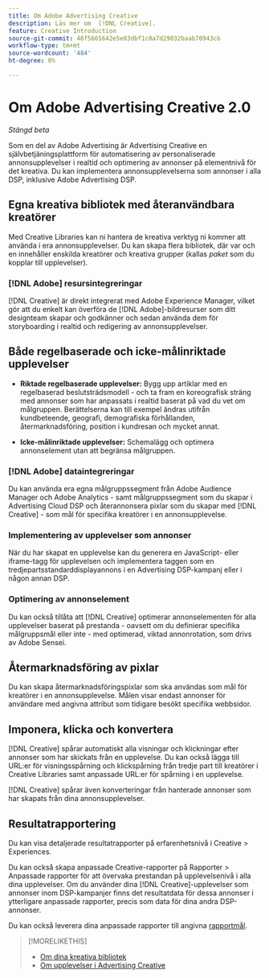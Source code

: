 ```yaml
---
title: Om Adobe Advertising Creative
description: Läs mer om  [!DNL Creative].
feature: Creative Introduction
source-git-commit: 46f5665642e5e03dbf1c0a7d29032baab70943cb
workflow-type: tm+mt
source-wordcount: '484'
ht-degree: 0%

---
```


# Om Adobe Advertising Creative 2.0

*Stängd beta*

<!-- verify all and rewrite to include new stuff -->

Som en del av Adobe Advertising är Advertising Creative en självbetjäningsplattform för automatisering av personaliserade annonsupplevelser i realtid och optimering av annonser på elementnivå för det kreativa.<!-- Verify --> Du kan implementera annonsupplevelserna som annonser i alla DSP, inklusive Adobe Advertising DSP.

## Egna kreativa bibliotek med återanvändbara kreatörer

Med Creative Libraries kan ni hantera de kreativa verktyg ni kommer att använda i era annonsupplevelser. Du kan skapa flera bibliotek, där var och en innehåller enskilda kreatörer och kreativa grupper (kallas *paket* som du kopplar till upplevelser).

### [!DNL Adobe] resursintegreringar

[!DNL Creative] är direkt integrerat med Adobe Experience Manager, vilket gör att du enkelt kan överföra de [!DNL Adobe]-bildresurser som ditt designteam skapar och godkänner och sedan använda dem för storyboarding i realtid och redigering av annonsupplevelser.

## Både regelbaserade och icke-målinriktade upplevelser

* **Riktade regelbaserade upplevelser:** Bygg upp artiklar med en regelbaserad beslutsträdsmodell - och ta fram en koreografisk sträng med annonser som har anpassats i realtid baserat på vad du vet om målgruppen. Berättelserna kan till exempel ändras utifrån kundbeteende, geografi, demografiska förhållanden, återmarknadsföring, position i kundresan och mycket annat.

* **Icke-målinriktade upplevelser:** Schemalägg och optimera annonselement utan att begränsa målgruppen.

### [!DNL Adobe] dataintegreringar

Du kan använda era egna målgruppssegment från Adobe Audience Manager och Adobe Analytics - samt målgruppssegment som du skapar i Advertising Cloud DSP och återannonsera pixlar som du skapar med [!DNL Creative] - som mål för specifika kreatörer i en annonsupplevelse. <!-- Advertiser should be able to target all segments that are available in DSP for targeting -->

### Implementering av upplevelser som annonser

När du har skapat en upplevelse kan du generera en JavaScript- eller iframe-tagg för upplevelsen och implementera taggen som en tredjepartsstandarddisplayannons i en Advertising DSP-kampanj eller i någon annan DSP.<!-- Will add video and other ad formats; not sure if they'll be available for both standard and dynamic ads. -->

### Optimering av annonselement

Du kan också tillåta att [!DNL Creative] optimerar annonselementen för alla upplevelser baserat på prestanda - oavsett om du definierar specifika målgruppsmål eller inte - med optimerad, viktad annonrotation, som drivs av Adobe Sensei.

<!--
[!DNL Creative] serves first-party ads and triggers third-party ads for the experience based on the specified targeting (when applicable), scheduling, ad rotation, and optimization goal options 
-->

## Återmarknadsföring av pixlar

Du kan skapa återmarknadsföringspixlar som ska användas som mål för kreatörer i en annonsupplevelse. Målen visar endast annonser för användare med angivna attribut som tidigare besökt specifika webbsidor.

## Imponera, klicka och konvertera

[!DNL Creative] spårar automatiskt alla visningar och klickningar efter annonser som har skickats från en upplevelse. Du kan också lägga till URL:er för visningsspårning och klickspårning från tredje part till kreatörer i Creative Libraries samt anpassade URL:er för spårning i en upplevelse.

[!DNL Creative] spårar även konverteringar från hanterade annonser som har skapats från dina annonsupplevelser.<!-- Verify wording; anything important to add here? We do track them for all users, right? Or is it optional?  -->

<!--
 [Don't need to mention] When an ad is served, the DSP that buys the ad first tracks the impression, and then passes the impression information to [!DNL Creative]. [!DNL Creative] first tracks a click on an ad, and it then passes the click information
to the DSP.
-->

## Resultatrapportering

Du kan visa detaljerade resultatrapporter på erfarenhetsnivå i Creative > Experiences.

Du kan också skapa anpassade Creative-rapporter på Rapporter > Anpassade rapporter för att övervaka prestandan på upplevelsenivå i alla dina upplevelser. Om du använder dina [!DNL Creative]-upplevelser som annonser inom DSP-kampanjer finns det resultatdata för dessa annonser i ytterligare anpassade rapporter, precis som data för dina andra DSP-annonser. <!-- Verify that [!DNL Creative] users have access to ALL other reports. -->

Du kan också leverera dina anpassade rapporter till angivna [rapportmål](/help/dsp/reports/report-destinations/report-destination-about.md).

<!--
>* [Overview of implementing Adobe Advertising Creative](/help/creative/introduction/implementation-overview.md)
>* [How the user interface is organized](/help/creative/introduction/ui.md)
-->

>[!MORELIKETHIS]
>
>* [Om dina kreativa bibliotek](/help/creative/creative-libraries/creative-libraries-about.md)
>* [Om upplevelser i Advertising Creative](/help/creative/experiences/experience-about.md)
